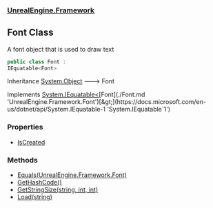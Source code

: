 ### [UnrealEngine.Framework](./UnrealEngine-Framework.md 'UnrealEngine.Framework')
## Font Class
A font object that is used to draw text  
```csharp
public class Font :
IEquatable<Font>
```
Inheritance [System.Object](https://docs.microsoft.com/en-us/dotnet/api/System.Object 'System.Object') &#129106; Font  

Implements [System.IEquatable&lt;](https://docs.microsoft.com/en-us/dotnet/api/System.IEquatable-1 'System.IEquatable`1')[Font](./Font.md 'UnrealEngine.Framework.Font')[&gt;](https://docs.microsoft.com/en-us/dotnet/api/System.IEquatable-1 'System.IEquatable`1')  
### Properties
- [IsCreated](./Font-IsCreated.md 'UnrealEngine.Framework.Font.IsCreated')
### Methods
- [Equals(UnrealEngine.Framework.Font)](./Font-Equals(Font).md 'UnrealEngine.Framework.Font.Equals(UnrealEngine.Framework.Font)')
- [GetHashCode()](./Font-GetHashCode().md 'UnrealEngine.Framework.Font.GetHashCode()')
- [GetStringSize(string, int, int)](./Font-GetStringSize(string_int_int).md 'UnrealEngine.Framework.Font.GetStringSize(string, int, int)')
- [Load(string)](./Font-Load(string).md 'UnrealEngine.Framework.Font.Load(string)')
